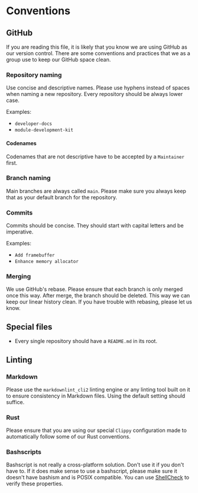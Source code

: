 # Conventions

## GitHub

If you are reading this file, it is likely that you know we are using GitHub as our version control. There are some conventions and practices that we as a group use to keep our GitHub space clean.

### Repository naming

Use concise and descriptive names. Please use hyphens instead of spaces when naming a new repository. Every repository should be always lower case.

Examples:

- `developer-docs`
- `module-development-kit`

#### Codenames

Codenames that are not descriptive have to be accepted by a `Maintainer` first.

### Branch naming

Main branches are always called `main`. Please make sure you always keep that as your default branch for the repository.

### Commits

Commits should be concise. They should start with capital letters and be imperative.

Examples:

- `Add framebuffer`
- `Enhance memory allocator`

### Merging

We use GitHub's rebase. Please ensure that each branch is only merged once this way. After merge, the branch should be deleted. This way we can keep our linear history clean. If you have trouble with rebasing, please let us know.

## Special files

- Every single repository should have a `README.md` in its root.

## Linting

### Markdown

Please use the `markdownlint_cli2` linting engine or any linting tool built on it to ensure consistency in Markdown files. Using the default setting should suffice.

### Rust

Please ensure that you are using our special `Clippy` configuration made to automatically follow some of our Rust conventions.

### Bashscripts

Bashscript is not really a cross-platform solution. Don't use it if you don't have to. If it does make sense to use a bashscript, please make sure it doesn't have bashism and is POSIX compatible. You can use [ShellCheck](https://www.shellcheck.net/) to verify these properties.
